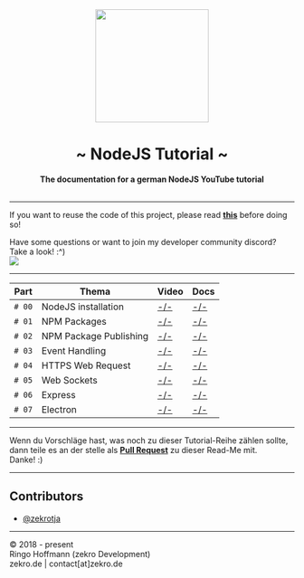  <div align="center">
     <img src="https://zekro.de/src/nodejs_logo.png" width="200"/>
     <h1>~ NodeJS Tutorial ~</h1>
     <strong>The documentation for a german NodeJS YouTube tutorial</strong><br><br>
 </div>

---

If you want to reuse the code of this project, please read **[this](http://s.zekro.de/codepolicy)** before doing so!

Have some questions or want to join my developer community discord? Take a look! :^)
<br/><a href="http://discord.zekro.de"><img src="https://discordapp.com/api/guilds/307084334198816769/embed.png"/></a>

----

 Part | Thema | Video | Docs
------|-------|-------|------
`# 00` | NodeJS installation | [-/-]() | [-/-](https://github.com/zekroTutorials/NodeJSTutorial/tree/master/00-installation)
`# 01` | NPM Packages | [-/-]() | [-/-]()
`# 02` | NPM Package Publishing | [-/-]() | [-/-]()
`# 03` | Event Handling | [-/-]() | [-/-]()
`# 04` | HTTPS Web Request | [-/-]() | [-/-]()
`# 05` | Web Sockets | [-/-]() | [-/-]()
`# 06` | Express | [-/-]() | [-/-]()
`# 07` | Electron | [-/-]() | [-/-]()

---

Wenn du Vorschläge hast, was noch zu dieser Tutorial-Reihe zählen sollte, dann teile es an der stelle als [**Pull Request**](https://github.com/zekroTutorials/NodeJSTutorial/pulls) zu dieser Read-Me mit.  
Danke! :)

---

## Contributors

- [@zekrotja](https://github.com/zekrotja)

---

© 2018 - present  
Ringo Hoffmann (zekro Development)  
zekro.de | contact[at]zekro.de
